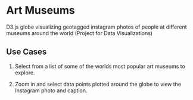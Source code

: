 # Art Museums
D3.js globe visualizing geotagged instagram photos of people at different museums around the world (Project for Data Visualizations)

## Use Cases
1. Select from a list of some of the worlds most popular art museums to explore.

2. Zoom in and select data points plotted around the globe to view the Instagram photo and caption.
